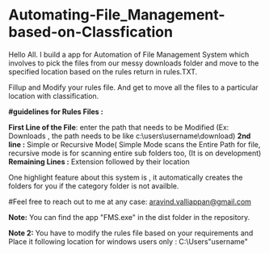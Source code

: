 # Automating-File_Management-based-on-Classfication

Hello All. I build a app for Automation of File Management System which involves to pick the files from our messy downloads folder and 
move to the specified location based on the rules return in rules.TXT.

Fillup and Modify your rules file. And get to move all the files to a particular location with classification.

**#guidelines for Rules Files :**

**First Line of the File**: enter the path that needs to be Modified (Ex: Downloads , the path needs to be like c:\users\username\download)
**2nd line :** Simple or Recursive Mode( Simple Mode scans the Entire Path for file, recursive mode is for scanning entire sub folders too, (It is on development)
**Remaining Lines :** Extension followed by their location

One highlight feature about this system is , it automatically creates the folders for you if the category folder is not availble.

#Feel free to reach out to me at any case: aravind.valliappan@gmail.com

**Note:** You can find the app "FMS.exe" in the dist folder in the repository. 

**Note 2:** You have to modify the rules file based on your requirements and Place it following location for windows users only : C:\Users\"username"
